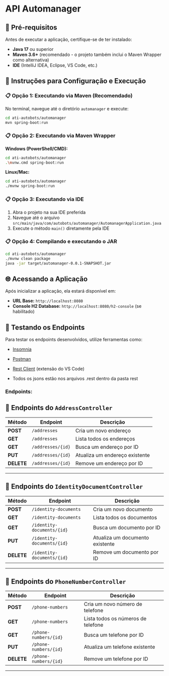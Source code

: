 # API Automanager

## 🚀 Pré-requisitos

Antes de executar a aplicação, certifique-se de ter instalado:

- **Java 17** ou superior
- **Maven 3.6+** (recomendado - o projeto também inclui o Maven Wrapper como alternativa)
- **IDE** (IntelliJ IDEA, Eclipse, VS Code, etc.)

## 🔧 Instruções para Configuração e Execução

### 📋 Opção 1: Executando via Maven (Recomendado)

No terminal, navegue até o diretório `automanager` e execute:

```bash
cd ati-autobots/automanager
mvn spring-boot:run
```

### 📋 Opção 2: Executando via Maven Wrapper

**Windows (PowerShell/CMD):**
```bash
cd ati-autobots/automanager
.\mvnw.cmd spring-boot:run
```

**Linux/Mac:**
```bash
cd ati-autobots/automanager
./mvnw spring-boot:run
```

### 📋 Opção 3: Executando via IDE

1. Abra o projeto na sua IDE preferida
2. Navegue até o arquivo `src/main/java/com/autobots/automanager/AutomanagerApplication.java`
3. Execute o método `main()` diretamente pela IDE

### 📋 Opção 4: Compilando e executando o JAR

```bash
cd ati-autobots/automanager
./mvnw clean package
java -jar target/automanager-0.0.1-SNAPSHOT.jar
```

## 🌐 Acessando a Aplicação

Após inicializar a aplicação, ela estará disponível em:
- **URL Base:** `http://localhost:8080`
- **Console H2 Database:** `http://localhost:8080/h2-console` (se habilitado)

## 🧪 Testando os Endpoints

Para testar os endpoints desenvolvidos, utilize ferramentas como:
- [Insomnia](https://insomnia.rest/)
- [Postman](https://www.postman.com/)
- [Rest Client](https://marketplace.visualstudio.com/items?itemName=humao.rest-client) (extensão do VS Code)

- Todos os jsons estão nos arquivos .rest dentro da pasta rest

### Endpoints:

## 📌 Endpoints do `AddressController`

| Método | Endpoint             | Descrição                                      |
|--------|----------------------|------------------------------------------------|
| **POST**   | `/addresses`          | Cria um novo endereço                     |
| **GET**    | `/addresses`          | Lista todos os endereços                  |
| **GET**    | `/addresses/{id}`     | Busca um endereço por ID                  |
| **PUT**    | `/addresses/{id}`     | Atualiza um endereço existente            |
| **DELETE** | `/addresses/{id}`     | Remove um endereço por ID                 |

---

## 📌 Endpoints do `IdentityDocumentController`

| Método | Endpoint                   | Descrição                             |
|--------|----------------------------|----------------------------------------|
| **POST**   | `/identity-documents`      | Cria um novo documento             |
| **GET**    | `/identity-documents`      | Lista todos os documentos          |
| **GET**    | `/identity-documents/{id}` | Busca um documento por ID          |
| **PUT**    | `/identity-documents/{id}` | Atualiza um documento existente    |
| **DELETE** | `/identity-documents/{id}` | Remove um documento por ID         |

---

## 📌 Endpoints do `PhoneNumberController`

| Método | Endpoint              | Descrição                                |
|--------|-----------------------|-------------------------------------------|
| **POST**   | `/phone-numbers`      | Cria um novo número de telefone      |
| **GET**    | `/phone-numbers`      | Lista todos os números de telefone   |
| **GET**    | `/phone-numbers/{id}` | Busca um telefone por ID             |
| **PUT**    | `/phone-numbers/{id}` | Atualiza um telefone existente       |
| **DELETE** | `/phone-numbers/{id}` | Remove um telefone por ID            |

---
